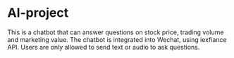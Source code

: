 # AI-project
This is a chatbot that can answer questions on stock price, trading volume and marketing value. 
The chatbot is integrated into Wechat, using iexfiance API.
Users are only allowed to send text or audio to ask questions.
